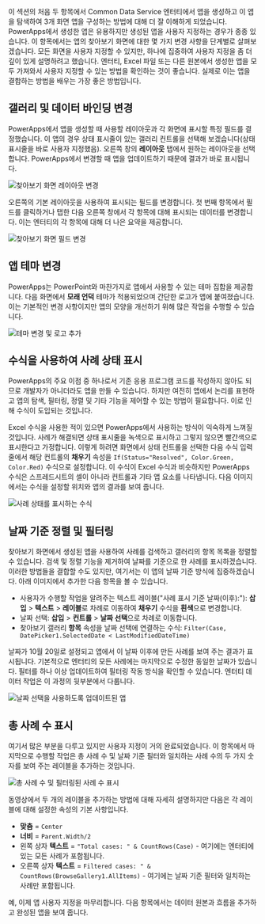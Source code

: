 이 섹션의 처음 두 항목에서 Common Data Service 엔터티에서 앱을 생성하고 이 앱을 탐색하여 3개 화면 앱을 구성하는 방법에 대해 더 잘 이해하게 되었습니다. PowerApps에서 생성한 앱은 유용하지만 생성된 앱을 사용자 지정하는 경우가 종종 있습니다. 이 항목에서는 앱의 찾아보기 화면에 대한 몇 가지 변경 사항을 단계별로 살펴보겠습니다. 모든 화면을 사용자 지정할 수 있지만, 하나에 집중하여 사용자 지정을 좀 더 깊이 있게 설명하려고 했습니다. 엔터티, Excel 파일 또는 다른 원본에서 생성한 앱을 모두 가져와서 사용자 지정할 수 있는 방법을 확인하는 것이 좋습니다. 실제로 이는 앱을 결합하는 방법을 배우는 가장 좋은 방법입니다.

## <a name="change-gallery-and-data-bindings"></a>갤러리 및 데이터 바인딩 변경
PowerApps에서 앱을 생성할 때 사용할 레이아웃과 각 화면에 표시할 특정 필드를 결정했습니다. 이 앱의 경우 상태 표시줄이 있는 갤러리 컨트롤을 선택해 보겠습니다(상태 표시줄을 바로 사용자 지정했음). 오른쪽 창의 **레이아웃** 탭에서 원하는 레이아웃을 선택합니다. PowerApps에서 변경할 때 앱을 업데이트하기 때문에 결과가 바로 표시됩니다.

![찾아보기 화면 레이아웃 변경](./media/learning-case-app-customize/change-layout.png)

오른쪽의 기본 레이아웃을 사용하여 표시되는 필드를 변경합니다. 첫 번째 항목에서 필드를 클릭하거나 탭한 다음 오른쪽 창에서 각 항목에 대해 표시되는 데이터를 변경합니다. 이는 엔터티의 각 항목에 대해 더 나은 요약을 제공합니다.

![찾아보기 화면 필드 변경](./media/learning-case-app-customize/change-browse-fields.png)

## <a name="change-the-app-theme"></a>앱 테마 변경
PowerApps는 PowerPoint와 마찬가지로 앱에서 사용할 수 있는 테마 집합을 제공합니다. 다음 화면에서 **모래 언덕** 테마가 적용되었으며 간단한 로고가 앱에 붙여졌습니다. 이는 기본적인 변경 사항이지만 앱의 모양을 개선하기 위해 많은 작업을 수행할 수 있습니다. 

![테마 변경 및 로고 추가](./media/learning-case-app-customize/change-theme.png)

## <a name="use-a-formula-to-show-the-case-status"></a>수식을 사용하여 사례 상태 표시
PowerApps의 주요 이점 중 하나로서 기존 응용 프로그램 코드를 작성하지 않아도 되므로 개발자가 아니더라도 앱을 만들 수 있습니다. 하지만 여전히 앱에서 논리를 표현하고 앱의 탐색, 필터링, 정렬 및 기타 기능을 제어할 수 있는 방법이 필요합니다. 이로 인해 수식이 도입되는 것입니다.

Excel 수식을 사용한 적이 있으면 PowerApps에서 사용하는 방식이 익숙하게 느껴질 것입니다. 사례가 해결되면 상태 표시줄을 녹색으로 표시하고 그렇지 않으면 빨간색으로 표시한다고 가정합니다. 이렇게 하려면 화면에서 상태 컨트롤을 선택한 다음 수식 입력줄에서 해당 컨트롤의 **채우기** 속성을 `If(Status="Resolved", Color.Green, Color.Red)` 수식으로 설정합니다. 이 수식이 Excel 수식과 비슷하지만 PowerApps 수식은 스프레드시트의 셀이 아니라 컨트롤과 기타 앱 요소를 나타냅니다. 다음 이미지에서는 수식을 설정할 위치와 앱의 결과를 보여 줍니다.

![사례 상태를 표시하는 수식](./media/learning-case-app-customize/case-status.png)

## <a name="sort-and-filter-based-on-date"></a>날짜 기준 정렬 및 필터링
찾아보기 화면에서 생성된 앱을 사용하여 사례를 검색하고 갤러리의 항목 목록을 정렬할 수 있습니다. 검색 및 정렬 기능을 제거하여 날짜를 기준으로 한 사례를 표시하겠습니다. 이러한 방법들을 결합할 수도 있지만, 여기서는 이 앱의 날짜 기준 방식에 집중하겠습니다. 아래 이미지에서 추가한 다음 항목을 볼 수 있습니다.

* 사용자가 수행할 작업을 알려주는 텍스트 레이블("사례 표시 기준 날짜(이후):"): **삽입** > **텍스트** > **레이블**로 차례로 이동하여 **채우기** 수식을 **흰색**으로 변경합니다.
* 날짜 선택: **삽입** > **컨트롤** > **날짜 선택**으로 차례로 이동합니다.
* 찾아보기 갤러리 **항목** 속성을 날짜 선택에 연결하는 수식: `Filter(Case, DatePicker1.SelectedDate < LastModifiedDateTime)`

날짜가 10월 20일로 설정되고 앱에서 이 날짜 이후에 만든 사례를 보여 주는 결과가 표시됩니다. 기본적으로 엔터티의 모든 사례에는 마지막으로 수정한 동일한 날짜가 있습니다. 필터를 하나 이상 업데이트하여 필터링 작동 방식을 확인할 수 있습니다. 엔터티 데이터 작업은 이 과정의 뒷부분에서 다룹니다.

![날짜 선택을 사용하도록 업데이트된 앱](./media/learning-case-app-customize/date-picker.png)

## <a name="show-total-number-of-cases"></a>총 사례 수 표시
여기서 많은 부분을 다루고 있지만 사용자 지정이 거의 완료되었습니다. 이 항목에서 마지막으로 수행할 작업은 총 사례 수 및 날짜 기준 필터와 일치하는 사례 수의 두 가지 숫자를 보여 주는 레이블을 추가하는 것입니다.

![총 사례 수 및 필터링된 사례 수 표시](./media/learning-case-app-customize/number-cases.png)

동영상에서 두 개의 레이블을 추가하는 방법에 대해 자세히 설명하지만 다음은 각 레이블에 대해 설정한 속성의 기본 사항입니다.

* **맞춤** = `Center`
* **너비** = `Parent.Width/2`
* 왼쪽 상자 **텍스트** = `"Total cases: " & CountRows(Case)` - 여기에는 엔터티에 있는 모든 사례가 포함됩니다. 
* 오른쪽 상자 **텍스트** = `Filtered cases: " & CountRows(BrowseGallery1.AllItems)` - 여기에는 날짜 기준 필터와 일치하는 사례만 포함됩니다.

예, 이제 앱 사용자 지정을 마무리합니다. 다음 항목에서는 데이터 원본과 흐름을 추가하고 완성된 앱을 보여 줍니다.

